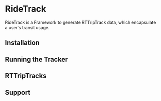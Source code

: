 # RideTrack

RideTrack is a Framework to generate RTTripTrack data, which encapsulate a user's transit usage.

## Installation

## Running the Tracker

## RTTripTracks

## Support
